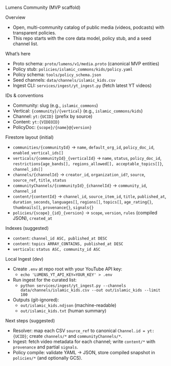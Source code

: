 Lumens Community (MVP scaffold)

Overview
- Open, multi-community catalog of public media (videos, podcasts) with transparent policies.
- This repo starts with the core data model, policy stub, and a seed channel list.

What’s here
- Proto schema: `proto/lumens/v1/media.proto` (canonical MVP entities)
- Policy stub: `policies/islamic_commons/kids/policy.yaml`
- Policy schema: `tools/policy_schema.json`
- Seed channels: `data/channels/islamic_kids.csv`
 - Ingest CLI: `services/ingest/yt_ingest.py` (fetch latest YT videos)

IDs & conventions
- Community: slug (e.g., `islamic_commons`)
- Vertical: `{community}/{vertical}` (e.g., `islamic_commons/kids`)
- Channel: `yt:{UCID}` (prefix by source)
- Content: `yt:{VIDEOID}`
- PolicyDoc: `{scope}/{name}@{version}`

Firestore layout (initial)
- `communities/{communityId}` → `name`, `default_org_id`, `policy_doc_id`, `enabled_vertical_ids[]`
- `verticals/{communityId}_{verticalId}` → `name`, `status`, `policy_doc_id`, `restrictions{age_bands[], regions_allowed[], acceptable_topics[]}`, `channel_ids[]`
- `channels/{channelId}` → `creator_id`, `organization_id?`, `source`, `source_ref`, `title`, `status`
- `communityChannels/{communityId}_{channelId}` → `community_id`, `channel_id`
- `content/{contentId}` → `channel_id`, `source_item_id`, `title`, `published_at`, `duration_seconds`, `languages[]`, `regions[]`, `topics[]`, `age_rating{}`, `thumbnails[]`, `provenance{}`, `signals{}`
- `policies/{scope}_{id}_{version}` → `scope`, `version`, `rules` (compiled JSON), `created_at`

Indexes (suggested)
- `content`: `channel_id ASC, published_at DESC`
- `content`: `topics ARRAY_CONTAINS, published_at DESC`
- `verticals`: `status ASC, community_id ASC`

Local Ingest (dev)
- Create `.env` at repo root with your YouTube API key:
  - `echo 'LUMENS_YT_API_KEY=YOUR_KEY' > .env`
- Run ingest for the curated list:
  - `python services/ingest/yt_ingest.py --channels data/channels/islamic_kids.csv --out out/islamic_kids --limit 100`
- Outputs (git-ignored):
  - `out/islamic_kids.ndjson` (machine-readable)
  - `out/islamic_kids.txt` (human summary)

Next steps (suggested)
- Resolver: map each CSV `source_ref` to canonical `Channel.id = yt:{UCID}`; create `channels/*` and `communityChannels/*`.
- Ingest: fetch video metadata for each channel; write `content/*` with `provenance` and partial `signals`.
- Policy compile: validate YAML → JSON, store compiled snapshot in `policies/*` (and optionally GCS).
